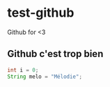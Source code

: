 # test-github
Github for &lt;3

## Github c'est trop bien

```java
int i = 0;
String melo = "Mélodie";
```
